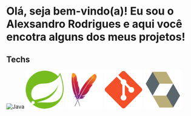 # Olá, seja bem-vindo(a)! Eu sou o Alexsandro Rodrigues e aqui você encotra alguns dos meus projetos!

## Techs
<div>
<img src="https://cdn.jsdelivr.net/gh/devicons/devicon/icons/java/java-original-wordmark.svg" alt="Java" height="100"/>
<img src="https://raw.githubusercontent.com/devicons/devicon/master/icons/spring/spring-original.svg" alt="Spring"  height="100"/>
<img src="https://raw.githubusercontent.com/devicons/devicon/develop/icons/maven/maven-original.svg" alt="Maven" height="100"/>
<img src="https://raw.githubusercontent.com/devicons/devicon/master/icons/git/git-plain.svg" alt="Git" height="100"/>
<img src="https://raw.githubusercontent.com/devicons/devicon/develop/icons/hibernate/hibernate-original.svg" alt="Hibernate"  height="100"/>
</div>




